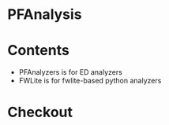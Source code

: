 # PFAnalysis
# Contents
* PFAnalyzers is for ED analyzers
* FWLite is for fwlite-based python analyzers
# Checkout
